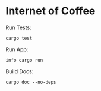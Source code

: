 # Internet of Coffee

Run Tests:

```
cargo test
```

Run App:

```
info cargo run
```

Build Docs:

```
cargo doc --no-deps
```
